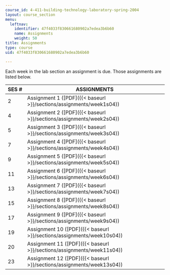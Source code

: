 ```yaml
---
course_id: 4-411-building-technology-laboratory-spring-2004
layout: course_section
menu:
  leftnav:
    identifier: 47f4033f830661680902a7edea3b6b60
    name: Assignments
    weight: 50
title: Assignments
type: course
uid: 47f4033f830661680902a7edea3b6b60

---
```


Each week in the lab section an assignment is due. Those assignments are listed below.

| SES # | ASSIGNMENTS |
| --- | --- |
| 2 | Assignment 1 ([PDF]({{< baseurl >}}/sections/assignments/week1s04)) |
| 4 | Assignment 2 ([PDF]({{< baseurl >}}/sections/assignments/week2s04)) |
| 5 | Assignment 3 ([PDF]({{< baseurl >}}/sections/assignments/week3s04)) |
| 7 | Assignment 4 ([PDF]({{< baseurl >}}/sections/assignments/week4s04)) |
| 9 | Assignment 5 ([PDF]({{< baseurl >}}/sections/assignments/week5s04)) |
| 11 | Assignment 6 ([PDF]({{< baseurl >}}/sections/assignments/week6s04)) |
| 13 | Assignment 7 ([PDF]({{< baseurl >}}/sections/assignments/week7s04)) |
| 15 | Assignment 8 ([PDF]({{< baseurl >}}/sections/assignments/week8s04)) |
| 17 | Assignment 9 ([PDF]({{< baseurl >}}/sections/assignments/week9s04)) |
| 19 | Assignment 10 ([PDF]({{< baseurl >}}/sections/assignments/week10s04)) |
| 20 | Assignment 11 ([PDF]({{< baseurl >}}/sections/assignments/week11s04)) |
| 23 | Assignment 12 ([PDF]({{< baseurl >}}/sections/assignments/week13s04))